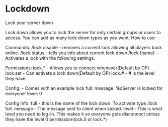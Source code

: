 Lockdown
========

Lock your server down

Lock down allows you to lock the server for only certain groups or users to access. You can add as many lock down types as you want. How to use:

Commands:
/lock disable - removes a current lock allowing all players back online.
/lock status - tells you info about current lock down
/lock [name] - Activates a lock with the following settings.

Permissions:
lock.* - Allows you to connect whenever(Default by OP)
lock.set - Can activate a lock down(Default by OP)
lock.# - # is the level they have.

Config: - Comes with an example lock
full:
message: '&cServer is locked for everyone'
level: 0

Config Info:
full - this is the name of the lock down. To activate type /lock full.
message - The message sent to client when kicked.
level - This is what level you need to log-in. This makes it so everyone gets disconnect unless they have the level 0 permission(lock.0 or lock.*)
